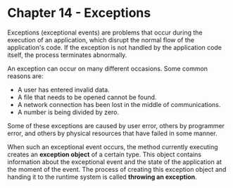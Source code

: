 # Chapter 14 - Exceptions

Exceptions (exceptional events) are problems that occur during the execution of an application, which disrupt the normal flow of the application's code. If the exception is not handled by the application code itself, the process terminates abnormally.

An exception can occur on many different occasions. Some common reasons are:

* A user has entered invalid data.
* A file that needs to be opened cannot be found.
* A network connection has been lost in the middle of communications.
* A number is being divided by zero.

Some of these exceptions are caused by user error, others by programmer error, and others by physical resources that have failed in some manner.

When such an exceptional event occurs, the method currently executing creates an **exception object** of a certain type. This object contains information about the exceptional event and the state of the application at the moment of the event. The process of creating this exception object and handing it to the runtime system is called **throwing an exception**.